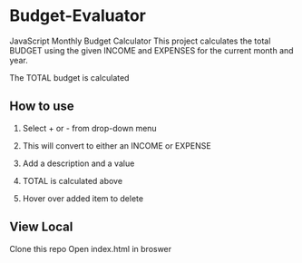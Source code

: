 # Budget-Evaluator
JavaScript Monthly Budget Calculator
This project calculates the total BUDGET using the given INCOME and EXPENSES for the current month and year.

The TOTAL budget is calculated

## How to use
1. Select + or - from drop-down menu

2. This will convert to either an INCOME or EXPENSE

3. Add a description and a value

4. TOTAL is calculated above

5. Hover over added item to delete


## View Local
Clone this repo
Open index.html in broswer

